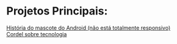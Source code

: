# Projetos Principais:

<a href="https://erikpanicio.github.io/Curso-HTML5-CSS3/Desafios/d010/index.html" target="_blank">História do mascote do Android (não está totalmente responsivo)</a>
<br>
<a href="https://erikpanicio.github.io/Curso-HTML5-CSS3/Desafios/d012/index.html" target="_blank">Cordel sobre tecnologia</a>
